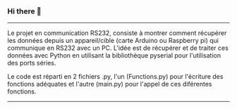 ### Hi there 👋

<!--
Dans ce git vous trouverez un peu de tout puisque je travaille sur différents projets. 
Vous trouverez des projets orientés en Traitement de la donnée/ML/DL et également des projets orientés IOT. 
Puis, je proposerai des projets orientés en Architecture BigData. 
-->

***********************************************************************************************************************************************************************************
Le projet en communication RS232, consiste à montrer comment récupérer les données depuis un appareil/cible (carte Arduino ou Raspberry pi) qui communique en RS232 avec un PC. L'idée est de récupérer et de traiter ces données avec Python en utilisant la bibliothèque pyserial pour l'utilisation des ports séries. 

Le code est réparti en 2 fichiers .py, l'un (Functions.py) pour l'écriture des fonctions adéquates et l'autre (main.py) pour l'appel de ces diférentes fonctions.
***********************************************************************************************************************************************************************************
